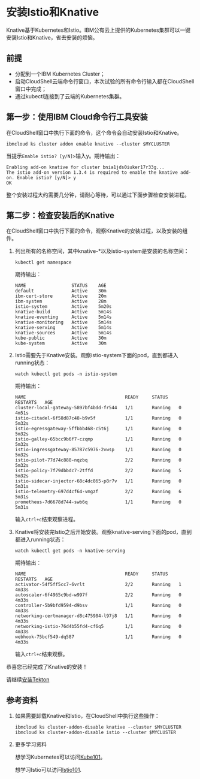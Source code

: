# 安装Istio和Knative

Knative基于Kubernetes和Istio。IBM公有云上提供的Kubernetes集群可以一键安装Istio和Knative，省去安装的烦恼。

## 前提

* 分配到一个IBM Kubernetes Cluster；
* 启动CloudShell云端命令行窗口，本次试验的所有命令行输入都在CloudShell窗口中完成；
* 通过kubectl连接到了云端的Kubernetes集群。

## 第一步：使用IBM Cloud命令行工具安装

在CloudShell窗口中执行下面的命令，这个命令会自动安装Istio和Knative。

```text
ibmcloud ks cluster addon enable knative --cluster $MYCLUSTER
```

当提示`Enable istio? [y/N]>`输入y。期待输出：
```
Enabling add-on knative for cluster bnia1jds0iuker17r33g...
The istio add-on version 1.3.4 is required to enable the knative add-on. Enable istio? [y/N]> y
OK
```
整个安装过程大约需要几分钟，请耐心等待，可以通过下面步骤检查安装进程。

## 第二步：检查安装后的Knative

在CloudShell窗口中执行下面的命令，观察Knative的安装过程，以及安装的组件。

1. 列出所有的名称空间，其中knative-\*以及istio-system是安装的名称空间：

   ```text
   kubectl get namespace
   ```
   期待输出：
   ```
   NAME                 STATUS    AGE
   default              Active    30m
   ibm-cert-store       Active    20m
   ibm-system           Active    28m
   istio-system         Active    5m20s
   knative-build        Active    5m14s
   knative-eventing     Active    5m14s
   knative-monitoring   Active    5m14s
   knative-serving      Active    5m14s
   knative-sources      Active    5m14s
   kube-public          Active    30m
   kube-system          Active    30m
   ```

2. Istio需要先于Knative安装。观察istio-system下面的pod，直到都进入running状态：

   ```text
   watch kubectl get pods -n istio-system
   ```
   期待输出：
   ```
   NAME                                     READY     STATUS    RESTARTS   AGE
   cluster-local-gateway-5897bf4bdd-fr544   1/1       Running   0          4m51s
   istio-citadel-6f58d87c48-b9v5f           1/1       Running   0          5m32s
   istio-egressgateway-5ffbbb468-c5t6j      1/1       Running   0          5m32s
   istio-galley-65bcc9b6f7-czqmp            1/1       Running   0          5m32s
   istio-ingressgateway-85787c5976-2vwsp    1/1       Running   0          5m32s
   istio-pilot-77d74c888-nqzbq              2/2       Running   0          5m32s
   istio-policy-7f79dbbdc7-2tffd            2/2       Running   5          5m32s
   istio-sidecar-injector-68c4dc865-p8r7v   1/1       Running   0          5m31s
   istio-telemetry-697d4cf64-vmgzf          2/2       Running   6          5m31s
   prometheus-7d6678d744-swb6q              1/1       Running   0          5m31s
   ```

   输入`ctrl+c`结束观察进程。

1. Knative将安装完Istio之后开始安装。观察knative-serving下面的pod，直到都进入running状态：

   ```text
   watch kubectl get pods -n knative-serving
   ```
   期待输出：
   ```
   NAME                                     READY     STATUS    RESTARTS   AGE
   activator-54f5ff5cc7-6vrlt               2/2       Running   1          4m33s
   autoscaler-6f4965c9bd-w997f              2/2       Running   0          4m33s
   controller-5b9bfd9594-d9bsv              1/1       Running   0          4m33s
   networking-certmanager-d8c475984-l97j8   1/1       Running   0          4m33s
   networking-istio-76d4b55fd4-cf6q5        1/1       Running   0          4m33s
   webhook-75bcf549-dq587                   1/1       Running   0          4m33s
   ```

   输入`ctrl+c`结束观察。

恭喜您已经完成了Knative的安装！

请继续[安装Tekton](./04-tekton-install.md)

## 参考资料

1. 如果需要卸载Knative和Istio，在CloudShell中执行这些操作：

   ```text
   ibmcloud ks cluster-addon-disable knative --cluster $MYCLUSTER
   ibmcloud ks cluster-addon-disable istio --cluster $MYCLUSTER
   ```

2. 更多学习资料

   想学习Kubernetes可以访问[Kube101](https://github.com/IBM/kube101/tree/master/workshop)。

   想学习Istio可以访问[Istio101](https://github.com/IBM/istio101/tree/master/workshop).
